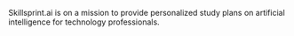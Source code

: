 Skillsprint.ai is on a mission to provide personalized study plans on artificial intelligence for technology professionals. 
